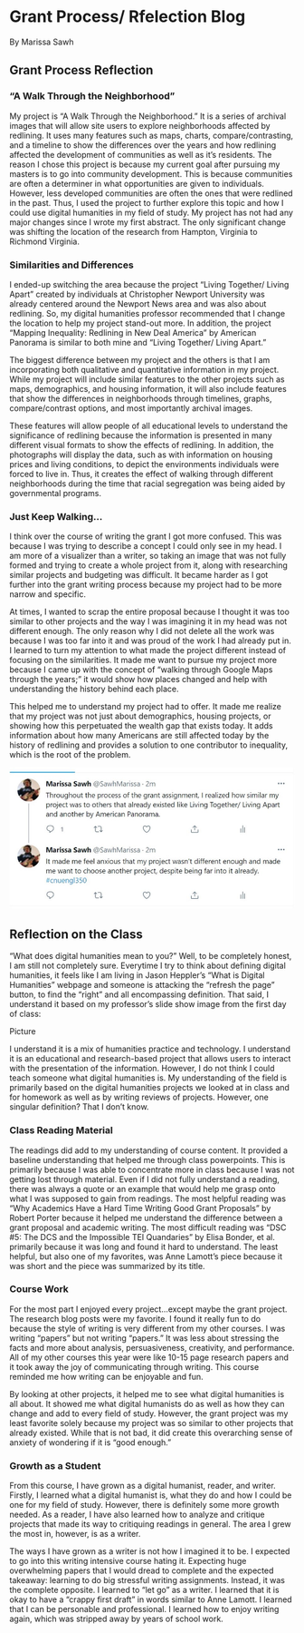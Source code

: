 # Grant Process/ Rfelection Blog
By Marissa Sawh

## Grant Process Reflection

### “A Walk Through the Neighborhood”

My project is “A Walk Through the Neighborhood.” It is a series of archival images that will allow site users to explore neighborhoods affected by redlining. It uses many features such as maps, charts, compare/contrasting, and a timeline to show the differences over the years and how redlining affected the development of communities as well as it’s residents. The reason I chose this project is because my current goal after pursuing my masters is to go into community development. This is because communities are often a determiner in what opportunities are given to individuals. However, less developed communities are often the ones that were redlined in the past. Thus, I used the project to further explore this topic and how I could use digital humanities in my field of study.  My project has not had any major changes since I wrote my first abstract. The only significant change was shifting the location of the research from Hampton, Virginia to Richmond Virginia.

### Similarities and Differences
 
I ended-up switching the area because the project “Living Together/ Living Apart” created by individuals at Christopher Newport University was already centered around the Newport News area and was also about redlining. So, my digital humanities professor recommended that I change the location to help my project stand-out more. In addition, the project “Mapping Inequality: Redlining in New Deal America” by American Panorama is similar to both mine and “Living Together/ Living Apart.” 

The biggest difference between my project and the others is that I am incorporating both qualitative and quantitative information in my project. While my project will include similar features to the other projects such as maps, demographics, and housing information, it will also include features that show the differences in neighborhoods through timelines, graphs, compare/contrast options, and most importantly archival images. 

These features will allow people of all educational levels to understand the significance of redlining because the information is presented in many different visual formats to show the effects of redlining. In addition, the photographs will display the data, such as with information on housing prices and living conditions, to depict the environments individuals were forced to live in. Thus, it creates the effect of walking through different neighborhoods during the time that racial segregation was being aided by governmental programs.

### Just Keep Walking…

I think over the course of writing the grant I got more confused. This was because I was trying to describe a concept I could only see in my head. I am more of a visualizer than a writer, so taking an image that was not fully formed and trying to create a whole project from it, along with researching similar projects and budgeting was difficult. It became harder as I got further into the grant writing process because my project had to be more narrow and specific. 

At times, I wanted to scrap the entire proposal because I thought it was too similar to other projects and the way I was imagining it in my head was not different enough. The only reason why I did not delete all the work was because I was too far into it and was proud of the work I had already put in. I learned to turn my attention to what made the project different instead of focusing on the similarities. It made me want to pursue my project more because I came up with the concept of “walking through Google Maps through the years;” it would show how places changed and help with understanding the history behind each place. 

This helped me to understand my project had to offer. It made me realize that my project was not just about demographics, housing projects, or showing how this perpetuated the wealth gap that exists today. It adds information about how many Americans are still affected today by the history of redlining and provides a solution to one contributor to inequality, which is the root of the problem.  

![Tweet](https://raw.githubusercontent.com/MarissaSawh/MarissaSawh/main/images/ENGL350_Week14twitter2.jpg) 

## Reflection on the Class

“What does digital humanities mean to you?” Well, to be completely honest, I am still not completely sure. Everytime I try to think about defining digital humanities, it feels like I am living in Jason Heppler’s “What is Digital Humanities” webpage and someone is attacking the “refresh the page” button, to find the “right” and all encompassing definition. That said, I understand it based on my professor’s slide show image from the first day of class:

Picture

I understand it is a mix of humanities practice and technology. I understand it is an educational and research-based project that allows users to interact with the presentation of the information. However, I do not think I could teach someone what digital humanities is. My understanding of the field is primarily based on the digital humanities projects we looked at in class and for homework as well as by writing reviews of projects. However, one singular definition? That I don’t know.

### Class Reading Material

The readings did add to my understanding of course content. It provided a baseline understanding that helped me through class powerpoints. This is primarily because I was able to concentrate more in class because I was not getting lost through material. Even if I did not fully understand a reading, there was always a quote or an example that would help me grasp onto what I was supposed to gain from readings. The most helpful reading was “Why Academics Have a Hard Time Writing Good Grant Proposals” by Robert Porter because it helped me understand the difference between a grant proposal and academic writing. The most difficult reading was “DSC #5: The DCS and the Impossible TEI Quandaries” by Elisa Bonder, et al. primarily because it was long and found it hard to understand. The least helpful, but also one of my favorites, was Anne Lamott’s piece because it was short and the piece was summarized by its title.

### Course Work

For the most part I enjoyed every project...except maybe the grant project. The research blog posts were my favorite. I found it really fun to do because the style of writing is very different from my other courses. I was writing “papers” but not writing “papers.” It was less about stressing the facts and more about analysis, persuasiveness, creativity, and performance. All of my other courses this year were like 10-15 page research papers and it took away the joy of communicating through writing. This course reminded me how writing can be enjoyable and fun. 

By looking at other projects, it helped me to see what digital humanities is all about. It showed me what digital humanists do as well as how they can change and add to every field of study. However, the grant project was my least favorite solely because my project was so similar to other projects that already existed. While that is not bad, it did create this overarching sense of anxiety of wondering if it is “good enough.”

### Growth as a Student

From this course, I have grown as a digital humanist, reader, and writer. Firstly, I learned what a digital humanist is, what they do and how I could be one for my field of study. However, there is definitely some more growth needed. As a reader, I have also learned how to analyze and critique projects that made its way to critiquing readings in general. The area I grew the most in, however, is as a writer.

The ways I have grown as a writer is not how I imagined it to be. I expected to go into this writing intensive course hating it. Expecting huge overwhelming papers that I would dread to complete and the expected takeaway: learning to do big stressful writing assignments. Instead, it was the complete opposite. I learned to “let go” as a writer. I learned that it is okay to have a “crappy first draft” in words similar to Anne Lamott. I learned that I can be personable and professional. I learned how to enjoy writing again, which was stripped away by years of school work. 
